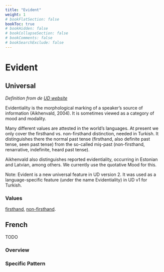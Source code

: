 ```yaml
---
title: "Evident"
weight: 1
# bookFlatSection: false
bookToc: true
# bookHidden: false
# bookCollapseSection: false
# bookComments: false
# bookSearchExclude: false
---
```


# Evident

## Universal

*Definition from de [UD website](https://universaldependencies.org/u/feat/Evident.html)*

Evidentiality is the morphological marking of a speaker’s source of information (Aikhenvald, 2004). It is sometimes viewed as a category of mood and modality.

Many different values are attested in the world’s languages. At present we only cover the firsthand vs. non-firsthand distinction, needed in Turkish. It distinguishes there the normal past tense (firsthand, also definite past tense, seen past tense) from the so-called miş-past (non-firsthand, renarrative, indefinite, heard past tense).

Aikhenvald also distinguishes reported evidentiality, occurring in Estonian and Latvian, among others. We currently use the quotative Mood for this.

Note: Evident is a new universal feature in UD version 2. It was used as a language-specific feature (under the name Evidentiality) in UD v1 for Turkish.

### Values

[firsthand](https://universaldependencies.org/u/feat/Evident.html#Fh),
[non-firsthand](https://universaldependencies.org/u/feat/Evident.html#Nfh).


## French

TODO
### Overview

### Specific Pattern


